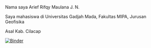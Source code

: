  Nama saya Arief Rifqy Maulana J. N.

 Saya mahasiswa di Universitas Gadjah Mada, Fakultas MIPA, Jurusan Geofisika

 Asal Kab. Cilacap

[![Binder](https://mybinder.org/badge_logo.svg)](https://mybinder.org/v2/gh/armjn7/Praktikum-Metode-Komputasi/HEAD)
